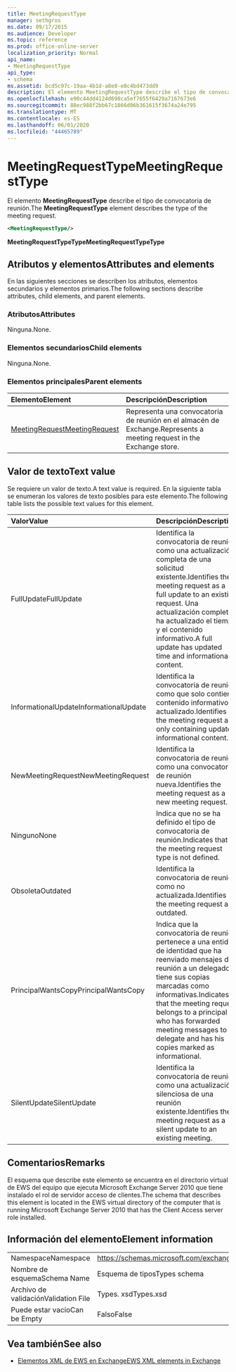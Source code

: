 ```yaml
---
title: MeetingRequestType
manager: sethgros
ms.date: 09/17/2015
ms.audience: Developer
ms.topic: reference
ms.prod: office-online-server
localization_priority: Normal
api_name:
- MeetingRequestType
api_type:
- schema
ms.assetid: bcd5c97c-19aa-4b1d-a8e8-e8c4bd473dd9
description: El elemento MeetingRequestType describe el tipo de convocatoria de reunión.
ms.openlocfilehash: e90c44dd4124d698ca5ef7655f6429a7167673e6
ms.sourcegitcommit: 88ec988f2bb67c1866d06b361615f3674a24e795
ms.translationtype: MT
ms.contentlocale: es-ES
ms.lasthandoff: 06/01/2020
ms.locfileid: "44465789"
---
```

# <a name="meetingrequesttype"></a><span data-ttu-id="bf8e3-103">MeetingRequestType</span><span class="sxs-lookup"><span data-stu-id="bf8e3-103">MeetingRequestType</span></span>

<span data-ttu-id="bf8e3-104">El elemento **MeetingRequestType** describe el tipo de convocatoria de reunión.</span><span class="sxs-lookup"><span data-stu-id="bf8e3-104">The **MeetingRequestType** element describes the type of the meeting request.</span></span> 
  
```xml
<MeetingRequestType/>
```

 <span data-ttu-id="bf8e3-105">**MeetingRequestTypeType**</span><span class="sxs-lookup"><span data-stu-id="bf8e3-105">**MeetingRequestTypeType**</span></span>
## <a name="attributes-and-elements"></a><span data-ttu-id="bf8e3-106">Atributos y elementos</span><span class="sxs-lookup"><span data-stu-id="bf8e3-106">Attributes and elements</span></span>

<span data-ttu-id="bf8e3-107">En las siguientes secciones se describen los atributos, elementos secundarios y elementos primarios.</span><span class="sxs-lookup"><span data-stu-id="bf8e3-107">The following sections describe attributes, child elements, and parent elements.</span></span>
  
### <a name="attributes"></a><span data-ttu-id="bf8e3-108">Atributos</span><span class="sxs-lookup"><span data-stu-id="bf8e3-108">Attributes</span></span>

<span data-ttu-id="bf8e3-109">Ninguna.</span><span class="sxs-lookup"><span data-stu-id="bf8e3-109">None.</span></span>
  
### <a name="child-elements"></a><span data-ttu-id="bf8e3-110">Elementos secundarios</span><span class="sxs-lookup"><span data-stu-id="bf8e3-110">Child elements</span></span>

<span data-ttu-id="bf8e3-111">Ninguna.</span><span class="sxs-lookup"><span data-stu-id="bf8e3-111">None.</span></span>
  
### <a name="parent-elements"></a><span data-ttu-id="bf8e3-112">Elementos principales</span><span class="sxs-lookup"><span data-stu-id="bf8e3-112">Parent elements</span></span>

|<span data-ttu-id="bf8e3-113">**Elemento**</span><span class="sxs-lookup"><span data-stu-id="bf8e3-113">**Element**</span></span>|<span data-ttu-id="bf8e3-114">**Descripción**</span><span class="sxs-lookup"><span data-stu-id="bf8e3-114">**Description**</span></span>|
|:-----|:-----|
|[<span data-ttu-id="bf8e3-115">MeetingRequest</span><span class="sxs-lookup"><span data-stu-id="bf8e3-115">MeetingRequest</span></span>](meetingrequest.md) <br/> |<span data-ttu-id="bf8e3-116">Representa una convocatoria de reunión en el almacén de Exchange.</span><span class="sxs-lookup"><span data-stu-id="bf8e3-116">Represents a meeting request in the Exchange store.</span></span>  <br/> |
   
## <a name="text-value"></a><span data-ttu-id="bf8e3-117">Valor de texto</span><span class="sxs-lookup"><span data-stu-id="bf8e3-117">Text value</span></span>

<span data-ttu-id="bf8e3-118">Se requiere un valor de texto.</span><span class="sxs-lookup"><span data-stu-id="bf8e3-118">A text value is required.</span></span> <span data-ttu-id="bf8e3-119">En la siguiente tabla se enumeran los valores de texto posibles para este elemento.</span><span class="sxs-lookup"><span data-stu-id="bf8e3-119">The following table lists the possible text values for this element.</span></span>
  
|<span data-ttu-id="bf8e3-120">**Valor**</span><span class="sxs-lookup"><span data-stu-id="bf8e3-120">**Value**</span></span>|<span data-ttu-id="bf8e3-121">**Descripción**</span><span class="sxs-lookup"><span data-stu-id="bf8e3-121">**Description**</span></span>|
|:-----|:-----|
|<span data-ttu-id="bf8e3-122">FullUpdate</span><span class="sxs-lookup"><span data-stu-id="bf8e3-122">FullUpdate</span></span>  <br/> |<span data-ttu-id="bf8e3-123">Identifica la convocatoria de reunión como una actualización completa de una solicitud existente.</span><span class="sxs-lookup"><span data-stu-id="bf8e3-123">Identifies the meeting request as a full update to an existing request.</span></span> <span data-ttu-id="bf8e3-124">Una actualización completa ha actualizado el tiempo y el contenido informativo.</span><span class="sxs-lookup"><span data-stu-id="bf8e3-124">A full update has updated time and informational content.</span></span>  <br/> |
|<span data-ttu-id="bf8e3-125">InformationalUpdate</span><span class="sxs-lookup"><span data-stu-id="bf8e3-125">InformationalUpdate</span></span>  <br/> |<span data-ttu-id="bf8e3-126">Identifica la convocatoria de reunión como que solo contiene contenido informativo actualizado.</span><span class="sxs-lookup"><span data-stu-id="bf8e3-126">Identifies the meeting request as only containing updated informational content.</span></span>  <br/> |
|<span data-ttu-id="bf8e3-127">NewMeetingRequest</span><span class="sxs-lookup"><span data-stu-id="bf8e3-127">NewMeetingRequest</span></span>  <br/> |<span data-ttu-id="bf8e3-128">Identifica la convocatoria de reunión como una convocatoria de reunión nueva.</span><span class="sxs-lookup"><span data-stu-id="bf8e3-128">Identifies the meeting request as a new meeting request.</span></span>  <br/> |
|<span data-ttu-id="bf8e3-129">Ninguno</span><span class="sxs-lookup"><span data-stu-id="bf8e3-129">None</span></span>  <br/> |<span data-ttu-id="bf8e3-130">Indica que no se ha definido el tipo de convocatoria de reunión.</span><span class="sxs-lookup"><span data-stu-id="bf8e3-130">Indicates that the meeting request type is not defined.</span></span>  <br/> |
|<span data-ttu-id="bf8e3-131">Obsoleta</span><span class="sxs-lookup"><span data-stu-id="bf8e3-131">Outdated</span></span>  <br/> |<span data-ttu-id="bf8e3-132">Identifica la convocatoria de reunión como no actualizada.</span><span class="sxs-lookup"><span data-stu-id="bf8e3-132">Identifies the meeting request as outdated.</span></span>  <br/> |
|<span data-ttu-id="bf8e3-133">PrincipalWantsCopy</span><span class="sxs-lookup"><span data-stu-id="bf8e3-133">PrincipalWantsCopy</span></span>  <br/> |<span data-ttu-id="bf8e3-134">Indica que la convocatoria de reunión pertenece a una entidad de identidad que ha reenviado mensajes de reunión a un delegado y tiene sus copias marcadas como informativas.</span><span class="sxs-lookup"><span data-stu-id="bf8e3-134">Indicates that the meeting request belongs to a principal who has forwarded meeting messages to a delegate and has his copies marked as informational.</span></span>  <br/> |
|<span data-ttu-id="bf8e3-135">SilentUpdate</span><span class="sxs-lookup"><span data-stu-id="bf8e3-135">SilentUpdate</span></span>  <br/> |<span data-ttu-id="bf8e3-136">Identifica la convocatoria de reunión como una actualización silenciosa de una reunión existente.</span><span class="sxs-lookup"><span data-stu-id="bf8e3-136">Identifies the meeting request as a silent update to an existing meeting.</span></span>  <br/> |
   
## <a name="remarks"></a><span data-ttu-id="bf8e3-137">Comentarios</span><span class="sxs-lookup"><span data-stu-id="bf8e3-137">Remarks</span></span>

<span data-ttu-id="bf8e3-138">El esquema que describe este elemento se encuentra en el directorio virtual de EWS del equipo que ejecuta Microsoft Exchange Server 2010 que tiene instalado el rol de servidor acceso de clientes.</span><span class="sxs-lookup"><span data-stu-id="bf8e3-138">The schema that describes this element is located in the EWS virtual directory of the computer that is running Microsoft Exchange Server 2010 that has the Client Access server role installed.</span></span>
  
## <a name="element-information"></a><span data-ttu-id="bf8e3-139">Información del elemento</span><span class="sxs-lookup"><span data-stu-id="bf8e3-139">Element information</span></span>

|||
|:-----|:-----|
|<span data-ttu-id="bf8e3-140">Namespace</span><span class="sxs-lookup"><span data-stu-id="bf8e3-140">Namespace</span></span>  <br/> |https://schemas.microsoft.com/exchange/services/2006/types  <br/> |
|<span data-ttu-id="bf8e3-141">Nombre de esquema</span><span class="sxs-lookup"><span data-stu-id="bf8e3-141">Schema Name</span></span>  <br/> |<span data-ttu-id="bf8e3-142">Esquema de tipos</span><span class="sxs-lookup"><span data-stu-id="bf8e3-142">Types schema</span></span>  <br/> |
|<span data-ttu-id="bf8e3-143">Archivo de validación</span><span class="sxs-lookup"><span data-stu-id="bf8e3-143">Validation File</span></span>  <br/> |<span data-ttu-id="bf8e3-144">Types. xsd</span><span class="sxs-lookup"><span data-stu-id="bf8e3-144">Types.xsd</span></span>  <br/> |
|<span data-ttu-id="bf8e3-145">Puede estar vacío</span><span class="sxs-lookup"><span data-stu-id="bf8e3-145">Can be Empty</span></span>  <br/> |<span data-ttu-id="bf8e3-146">Falso</span><span class="sxs-lookup"><span data-stu-id="bf8e3-146">False</span></span>  <br/> |
   
## <a name="see-also"></a><span data-ttu-id="bf8e3-147">Vea también</span><span class="sxs-lookup"><span data-stu-id="bf8e3-147">See also</span></span>



- [<span data-ttu-id="bf8e3-148">Elementos XML de EWS en Exchange</span><span class="sxs-lookup"><span data-stu-id="bf8e3-148">EWS XML elements in Exchange</span></span>](ews-xml-elements-in-exchange.md)

